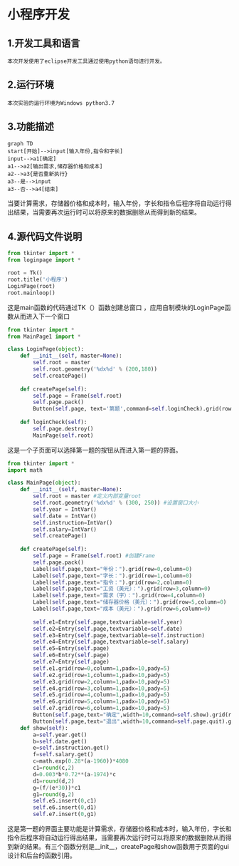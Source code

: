#                         小程序开发 #

## 1.开发工具和语言 ##

 	本次开发使用了eclipse开发工具通过使用python语句进行开发。

## 2.运行环境 ##

  	本次实验的运行环境为Windows python3.7 

## 3.功能描述 ##

```mermaid
graph TD
start[开始]-->input[输入年份,指令和字长]
input-->a1[确定]
a1-->a2[输出需求,储存器价格和成本]
a2-->a3{是否重新执行}
a3--是-->input
a3--否-->a4[结束]

```

当要计算需求，存储器价格和成本时，输入年份，字长和指令后程序将自动运行得出结果，当需要再次运行时可以将原来的数据删除从而得到新的结果。

## 4.源代码文件说明 ##

```python
from tkinter import *
from loginpage import * 

root = Tk() 
root.title('小程序') 
LoginPage(root)
root.mainloop() 
```

这是main函数的代码通过TK（）函数创建总窗口 ，应用自制模块的LoginPage函数从而进入下一个窗口

```python
from tkinter import *
from MainPage1 import *

class LoginPage(object): 
    def __init__(self, master=None): 
        self.root = master
        self.root.geometry('%dx%d' % (200,180))
        self.createPage()
        
    def createPage(self):
        self.page = Frame(self.root)  
        self.page.pack()
        Button(self.page, text='第题',command=self.loginCheck).grid(row=1, stick=W, pady=10)
        
    def loginCheck(self):
        self.page.destroy()
        MainPage(self.root)

```

这是一个子页面可以选择第一题的按钮从而进入第一题的界面。

```python
from tkinter import *
import math

class MainPage(object):
    def __init__(self, master=None):
        self.root = master #定义内部变量root 
        self.root.geometry('%dx%d' % (300, 250)) #设置窗口大小 
        self.year = IntVar() 
        self.date = IntVar()
        self.instruction=IntVar()
        self.salary=IntVar() 
        self.createPage() 
     
    def createPage(self):
        self.page = Frame(self.root) #创建Frame 
        self.page.pack() 
        Label(self.page,text="年份：").grid(row=0,column=0)
        Label(self.page,text="字长：").grid(row=1,column=0)
        Label(self.page,text="指令：").grid(row=2,column=0)
        Label(self.page,text="工资（美元）：").grid(row=3,column=0)
        Label(self.page,text="需求（字）：").grid(row=4,column=0)
        Label(self.page,text="储存器价格（美元）：").grid(row=5,column=0)
        Label(self.page,text="成本（美元）：").grid(row=6,column=0)
        
        self.e1=Entry(self.page,textvariable=self.year)
        self.e2=Entry(self.page,textvariable=self.date)
        self.e3=Entry(self.page,textvariable=self.instruction)
        self.e4=Entry(self.page,textvariable=self.salary)
        self.e5=Entry(self.page)
        self.e6=Entry(self.page)
        self.e7=Entry(self.page)
        self.e1.grid(row=0,column=1,padx=10,pady=5)
        self.e2.grid(row=1,column=1,padx=10,pady=5)
        self.e3.grid(row=2,column=1,padx=10,pady=5)
        self.e4.grid(row=3,column=1,padx=10,pady=5)
        self.e5.grid(row=4,column=1,padx=10,pady=5)
        self.e6.grid(row=5,column=1,padx=10,pady=5)
        self.e7.grid(row=6,column=1,padx=10,pady=5)
        Button(self.page,text="确定",width=10,command=self.show).grid(row=7,column=0,sticky=W)
        Button(self.page,text="退出",width=10,command=self.page.quit).grid(row=7,column=1,sticky=E)
    def show(self):
        a=self.year.get()
        b=self.date.get()
        e=self.instruction.get()
        f=self.salary.get()
        c=math.exp(0.28*(a-1960))*4080
        c1=round(c,2)
        d=0.003*b*0.72**(a-1974)*c
        d1=round(d,2)
        g=(f/(e*30))*c1
        g1=round(g,2)
        self.e5.insert(0,c1)
        self.e6.insert(0,d1)
        self.e7.insert(0,g1)


```

这是第一题的界面主要功能是计算需求，存储器价格和成本时，输入年份，字长和指令后程序将自动运行得出结果，当需要再次运行时可以将原来的数据删除从而得到新的结果。有三个函数分别是__init__，createPage和show函数用于页面的gui设计和后台的函数引用。
